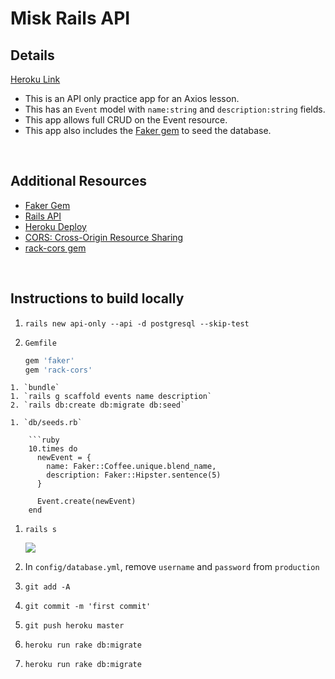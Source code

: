 # Misk Rails API

## Details

[Heroku Link](https://misk-api-only.herokuapp.com/)

- This is an API only practice app for an Axios lesson.
- This has an `Event` model with `name:string` and `description:string` fields.
- This app allows full CRUD on the Event resource.
- This app also includes the [Faker gem](https://github.com/stympy/faker) to seed the database.

<br>

## Additional Resources

- [Faker Gem](https://github.com/stympy/faker)
- [Rails API](https://guides.rubyonrails.org/api_app.html)
- [Heroku Deploy](https://devcenter.heroku.com/articles/getting-started-with-rails5)
- [CORS: Cross-Origin Resource Sharing](https://developer.mozilla.org/en-US/docs/Web/HTTP/CORS)
- [rack-cors gem](https://github.com/cyu/rack-cors)

<br>

## Instructions to build locally

1. `rails new api-only --api -d postgresql --skip-test`
1. `Gemfile`

   ```ruby
   gem 'faker'
   gem 'rack-cors'
   ```

````
1. `bundle`
1. `rails g scaffold events name description`
2. `rails db:create db:migrate db:seed`

1. `db/seeds.rb`

	```ruby
	10.times do
	  newEvent = {
	    name: Faker::Coffee.unique.blend_name,
	    description: Faker::Hipster.sentence(5)
	  }

	  Event.create(newEvent)
	end
````

1. `rails s`

   ![](https://i.imgur.com/zY3AFeh.png)

1. In `config/database.yml`, remove `username` and `password` from `production`
1. `git add -A`
1. `git commit -m 'first commit'`
1. `git push heroku master`
1. `heroku run rake db:migrate`
1. `heroku run rake db:migrate`
